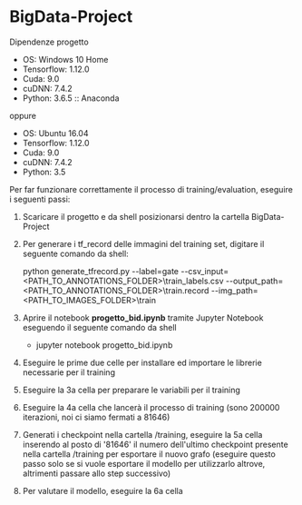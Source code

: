 # BigData-Project

Dipendenze progetto
- OS: Windows 10 Home
- Tensorflow: 1.12.0
- Cuda: 9.0
- cuDNN: 7.4.2
- Python: 3.6.5 :: Anaconda

oppure

- OS: Ubuntu 16.04
- Tensorflow: 1.12.0
- Cuda: 9.0
- cuDNN: 7.4.2
- Python: 3.5

Per far funzionare correttamente il processo di training/evaluation, eseguire i seguenti passi:

1. Scaricare il progetto e da shell posizionarsi dentro la cartella BigData-Project
2. Per generare i tf_record delle immagini del training set, digitare il seguente comando da shell:
   
   python generate_tfrecord.py --label=gate --csv_input=<PATH_TO_ANNOTATIONS_FOLDER>\train_labels.csv --output_path=<PATH_TO_ANNOTATIONS_FOLDER>\train.record --img_path=<PATH_TO_IMAGES_FOLDER>\train

3. Aprire il notebook **progetto_bid.ipynb** tramite Jupyter Notebook eseguendo il seguente comando da shell
   - jupyter notebook progetto_bid.ipynb
4. Eseguire le prime due celle per installare ed importare le librerie necessarie per il training
5. Eseguire la 3a cella per preparare le variabili per il training
6. Eseguire la 4a cella che lancerà il processo di training (sono 200000 iterazioni, noi ci siamo fermati a 81646)
7. Generati i checkpoint nella cartella /training, eseguire la 5a cella inserendo al posto di '81646' il numero dell'ultimo checkpoint presente nella cartella /training per esportare il nuovo grafo (eseguire questo passo solo se si vuole esportare il modello per utilizzarlo altrove, altrimenti passare allo step successivo)
8. Per valutare il modello, eseguire la 6a cella
   
   

